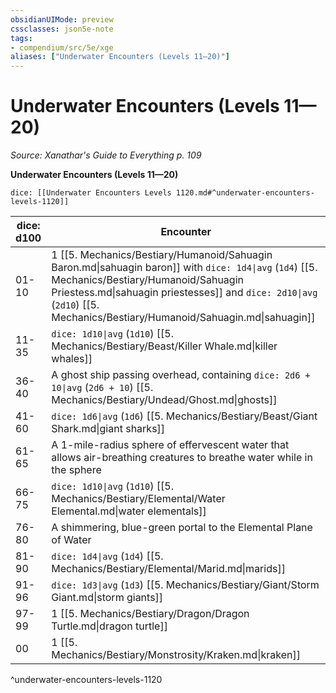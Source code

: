 ```yaml
---
obsidianUIMode: preview
cssclasses: json5e-note
tags:
- compendium/src/5e/xge
aliases: ["Underwater Encounters (Levels 11—20)"]
---
```

# Underwater Encounters (Levels 11—20)
*Source: Xanathar's Guide to Everything p. 109* 

**Underwater Encounters (Levels 11—20)**

`dice: [[Underwater Encounters Levels 1120.md#^underwater-encounters-levels-1120]]`

| dice: d100 | Encounter |
|------------|-----------|
| 01-10 | 1 [[5. Mechanics/Bestiary/Humanoid/Sahuagin Baron.md\|sahuagin baron]] with `dice: 1d4\|avg` (`1d4`) [[5. Mechanics/Bestiary/Humanoid/Sahuagin Priestess.md\|sahuagin priestesses]] and `dice: 2d10\|avg` (`2d10`) [[5. Mechanics/Bestiary/Humanoid/Sahuagin.md\|sahuagin]] |
| 11-35 | `dice: 1d10\|avg` (`1d10`) [[5. Mechanics/Bestiary/Beast/Killer Whale.md\|killer whales]] |
| 36-40 | A ghost ship passing overhead, containing `dice: 2d6 + 10\|avg` (`2d6 + 10`) [[5. Mechanics/Bestiary/Undead/Ghost.md\|ghosts]] |
| 41-60 | `dice: 1d6\|avg` (`1d6`) [[5. Mechanics/Bestiary/Beast/Giant Shark.md\|giant sharks]] |
| 61-65 | A 1-mile-radius sphere of effervescent water that allows air-breathing creatures to breathe water while in the sphere |
| 66-75 | `dice: 1d10\|avg` (`1d10`) [[5. Mechanics/Bestiary/Elemental/Water Elemental.md\|water elementals]] |
| 76-80 | A shimmering, blue-green portal to the Elemental Plane of Water |
| 81-90 | `dice: 1d4\|avg` (`1d4`) [[5. Mechanics/Bestiary/Elemental/Marid.md\|marids]] |
| 91-96 | `dice: 1d3\|avg` (`1d3`) [[5. Mechanics/Bestiary/Giant/Storm Giant.md\|storm giants]] |
| 97-99 | 1 [[5. Mechanics/Bestiary/Dragon/Dragon Turtle.md\|dragon turtle]] |
| 00 | 1 [[5. Mechanics/Bestiary/Monstrosity/Kraken.md\|kraken]] |
^underwater-encounters-levels-1120